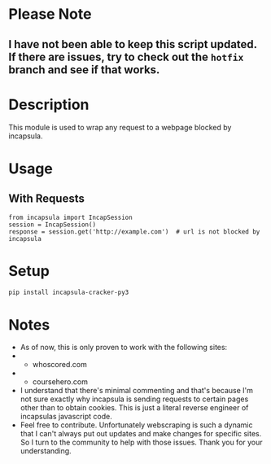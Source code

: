 # Please Note
## I have not been able to keep this script updated. If there are issues, try to check out the `hotfix` branch and see if that works. 

# Description

This module is used to wrap any request to a webpage blocked by incapsula.

# Usage

## With Requests

```
from incapsula import IncapSession
session = IncapSession()
response = session.get('http://example.com')  # url is not blocked by incapsula
```

# Setup

`pip install incapsula-cracker-py3`

# Notes

* As of now, this is only proven to work with the following sites:
* * whoscored.com
* * coursehero.com
* I understand that there's minimal commenting and that's because I'm not sure exactly why incapsula is sending requests to certain pages other than to obtain cookies. This is just a literal reverse engineer of incapsulas javascript code.
* Feel free to contribute. Unfortunately webscraping is such a dynamic that I can't always put out updates and make changes for specific sites. So I turn to the community to help with those issues. Thank you for your understanding.
